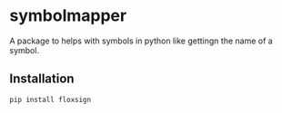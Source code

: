# symbolmapper

A package to helps with symbols in python like gettingn the name of a symbol.

## Installation

```bash
pip install floxsign